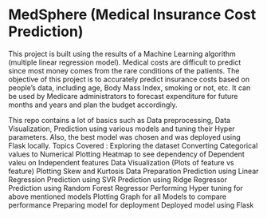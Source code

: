 # MedSphere (Medical Insurance Cost Prediction)
This project is built using the results of a Machine Learning algorithm (multiple linear regression model). Medical costs are difficult to predict since most money comes from the rare conditions of the patients. The objective of this project is to accurately predict insurance costs based on people’s data, including age, Body Mass Index, smoking or not, etc. It can be used by Medicare administrators to forecast expenditure for future months and years and plan the budget accordingly.




This repo contains a lot of basics such as Data preprocessing, Data Visualization, Prediction using various models and tuning their Hyper parameters. Also, the best model was chosen and was deployed using Flask locally.
Topics Covered :
Exploring the dataset
Converting Categorical values to Numerical
Plotting Heatmap to see dependency of Dependent valeu on Independent features
Data Visualization (Plots of feature vs feature)
Plotting Skew and Kurtosis
Data Preparation
Prediction using Linear Regression
Prediction using SVR
Prediction using Ridge Regressor
Prediction using Random Forest Regressor
Performing Hyper tuning for above mentioned models
Plotting Graph for all Models to compare performance
Preparing model for deployment
Deployed model using Flask

